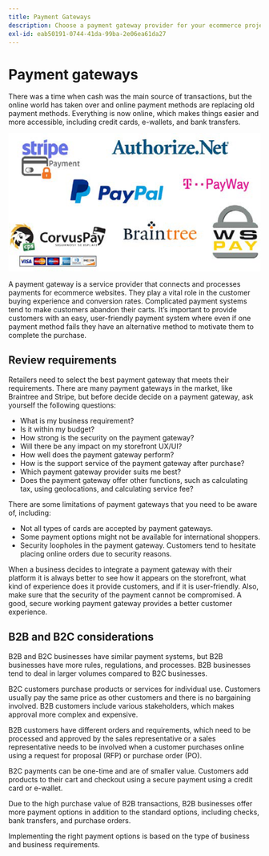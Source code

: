 ```yaml
---
title: Payment Gateways
description: Choose a payment gateway provider for your ecommerce project based on the needs of your business.
exl-id: eab50191-0744-41da-99ba-2e06ea61da27
---
```

# Payment gateways

There was a time when cash was the main source of transactions, but the online world has taken over and online payment methods are replacing old payment methods. Everything is now online, which makes things easier and more accessible, including credit cards, e-wallets, and bank transfers.

![Payment gateway provider logos](../../assets/playbooks/payment-gateways.png)

A payment gateway is a service provider that connects and processes payments for ecommerce websites. They play a vital role in the customer buying experience and conversion rates. Complicated payment systems tend to make customers abandon their carts. It’s important to provide customers with an easy, user-friendly payment system where even if one payment method fails they have an alternative method to motivate them to complete the purchase.

## Review requirements

Retailers need to select the best payment gateway that meets their requirements. There are many payment gateways in the market, like Braintree and Stripe, but before decide decide on a payment gateway, ask yourself the following questions:

- What is my business requirement?
- Is it within my budget?
- How strong is the security on the payment gateway?
- Will there be any impact on my storefront UX/UI?
- How well does the payment gateway perform?
- How is the support service of the payment gateway after purchase?
- Which payment gateway provider suits me best?
- Does the payment gateway offer other functions, such as calculating tax, using geolocations, and calculating service fee?

There are some limitations of payment gateways that you need to be aware of, including:

- Not all types of cards are accepted by payment gateways.
- Some payment options might not be available for international shoppers.
- Security loopholes in the payment gateway. Customers tend to hesitate placing online orders due to security reasons.

When a business decides to integrate a payment gateway with their platform it is always better to see how it appears on the storefront, what kind of experience does it provide customers, and if it is user-friendly. Also, make sure that the security of the payment cannot be compromised. A good, secure working payment gateway provides a better customer experience.

## B2B and B2C considerations

B2B and B2C businesses have similar payment systems, but B2B businesses have more rules, regulations, and processes. B2B businesses tend to deal in larger volumes compared to B2C businesses.

B2C customers purchase products or services for individual use. Customers usually pay the same price as other customers and there is no bargaining involved. B2B customers include various
stakeholders, which makes approval more complex and expensive.

B2B customers have different orders and requirements, which need to be processed and approved by the sales representative or a sales representative needs to be involved when a customer purchases online using a request for proposal (RFP) or purchase order (PO).

B2C payments can be one-time and are of smaller value. Customers add products to their cart and checkout using a secure payment using a credit card or e-wallet.

Due to the high purchase value of B2B transactions, B2B businesses offer more payment options in addition to the standard options, including checks, bank transfers, and purchase orders.

Implementing the right payment options is based on the type of business and business requirements.
